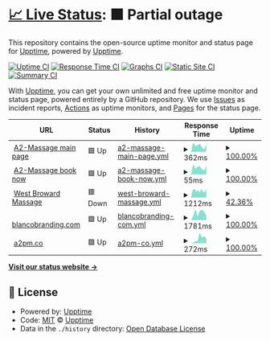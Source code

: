 # [📈 Live Status](https://demo.upptime.js.org): <!--live status--> **🟧 Partial outage**

This repository contains the open-source uptime monitor and status page for [Upptime](https://upptime.js.org), powered by [Upptime](https://github.com/upptime/upptime).

[![Uptime CI](https://github.com/a2promassage/upptime/workflows/Uptime%20CI/badge.svg)](https://github.com/a2promassage/upptime/actions?query=workflow%3A%22Uptime+CI%22)
[![Response Time CI](https://github.com/a2promassage/upptime/workflows/Response%20Time%20CI/badge.svg)](https://github.com/a2promassage/upptime/actions?query=workflow%3A%22Response+Time+CI%22)
[![Graphs CI](https://github.com/a2promassage/upptime/workflows/Graphs%20CI/badge.svg)](https://github.com/a2promassage/upptime/actions?query=workflow%3A%22Graphs+CI%22)
[![Static Site CI](https://github.com/a2promassage/upptime/workflows/Static%20Site%20CI/badge.svg)](https://github.com/a2promassage/upptime/actions?query=workflow%3A%22Static+Site+CI%22)
[![Summary CI](https://github.com/a2promassage/upptime/workflows/Summary%20CI/badge.svg)](https://github.com/a2promassage/upptime/actions?query=workflow%3A%22Summary+CI%22)

With [Upptime](https://upptime.js.org), you can get your own unlimited and free uptime monitor and status page, powered entirely by a GitHub repository. We use [Issues](https://github.com/upptime/upptime/issues) as incident reports, [Actions](https://github.com/a2promassage/upptime/actions) as uptime monitors, and [Pages](https://demo.upptime.js.org) for the status page.

<!--start: status pages-->
<!-- This summary is generated by Upptime (https://github.com/upptime/upptime) -->
<!-- Do not edit this manually, your changes will be overwritten -->
<!-- prettier-ignore -->
| URL | Status | History | Response Time | Uptime |
| --- | ------ | ------- | ------------- | ------ |
| <img alt="" src="https://icons.duckduckgo.com/ip3/massagesannarbor.com.ico" height="13"> [A2-Massage main page](https://massagesannarbor.com/) | 🟩 Up | [a2-massage-main-page.yml](https://github.com/a2promassage/001-uptime/commits/HEAD/history/a2-massage-main-page.yml) | <details><summary><img alt="Response time graph" src="./graphs/a2-massage-main-page/response-time-week.png" height="20"> 362ms</summary><br><a href="https://a2promassage.github.io/001-uptime/history/a2-massage-main-page"><img alt="Response time 973" src="https://img.shields.io/endpoint?url=https%3A%2F%2Fraw.githubusercontent.com%2Fa2promassage%2F001-uptime%2FHEAD%2Fapi%2Fa2-massage-main-page%2Fresponse-time.json"></a><br><a href="https://a2promassage.github.io/001-uptime/history/a2-massage-main-page"><img alt="24-hour response time 436" src="https://img.shields.io/endpoint?url=https%3A%2F%2Fraw.githubusercontent.com%2Fa2promassage%2F001-uptime%2FHEAD%2Fapi%2Fa2-massage-main-page%2Fresponse-time-day.json"></a><br><a href="https://a2promassage.github.io/001-uptime/history/a2-massage-main-page"><img alt="7-day response time 362" src="https://img.shields.io/endpoint?url=https%3A%2F%2Fraw.githubusercontent.com%2Fa2promassage%2F001-uptime%2FHEAD%2Fapi%2Fa2-massage-main-page%2Fresponse-time-week.json"></a><br><a href="https://a2promassage.github.io/001-uptime/history/a2-massage-main-page"><img alt="30-day response time 817" src="https://img.shields.io/endpoint?url=https%3A%2F%2Fraw.githubusercontent.com%2Fa2promassage%2F001-uptime%2FHEAD%2Fapi%2Fa2-massage-main-page%2Fresponse-time-month.json"></a><br><a href="https://a2promassage.github.io/001-uptime/history/a2-massage-main-page"><img alt="1-year response time 973" src="https://img.shields.io/endpoint?url=https%3A%2F%2Fraw.githubusercontent.com%2Fa2promassage%2F001-uptime%2FHEAD%2Fapi%2Fa2-massage-main-page%2Fresponse-time-year.json"></a></details> | <details><summary><a href="https://a2promassage.github.io/001-uptime/history/a2-massage-main-page">100.00%</a></summary><a href="https://a2promassage.github.io/001-uptime/history/a2-massage-main-page"><img alt="All-time uptime 99.95%" src="https://img.shields.io/endpoint?url=https%3A%2F%2Fraw.githubusercontent.com%2Fa2promassage%2F001-uptime%2FHEAD%2Fapi%2Fa2-massage-main-page%2Fuptime.json"></a><br><a href="https://a2promassage.github.io/001-uptime/history/a2-massage-main-page"><img alt="24-hour uptime 100.00%" src="https://img.shields.io/endpoint?url=https%3A%2F%2Fraw.githubusercontent.com%2Fa2promassage%2F001-uptime%2FHEAD%2Fapi%2Fa2-massage-main-page%2Fuptime-day.json"></a><br><a href="https://a2promassage.github.io/001-uptime/history/a2-massage-main-page"><img alt="7-day uptime 100.00%" src="https://img.shields.io/endpoint?url=https%3A%2F%2Fraw.githubusercontent.com%2Fa2promassage%2F001-uptime%2FHEAD%2Fapi%2Fa2-massage-main-page%2Fuptime-week.json"></a><br><a href="https://a2promassage.github.io/001-uptime/history/a2-massage-main-page"><img alt="30-day uptime 99.91%" src="https://img.shields.io/endpoint?url=https%3A%2F%2Fraw.githubusercontent.com%2Fa2promassage%2F001-uptime%2FHEAD%2Fapi%2Fa2-massage-main-page%2Fuptime-month.json"></a><br><a href="https://a2promassage.github.io/001-uptime/history/a2-massage-main-page"><img alt="1-year uptime 99.95%" src="https://img.shields.io/endpoint?url=https%3A%2F%2Fraw.githubusercontent.com%2Fa2promassage%2F001-uptime%2FHEAD%2Fapi%2Fa2-massage-main-page%2Fuptime-year.json"></a></details>
| <img alt="" src="https://icons.duckduckgo.com/ip3/massagesannarbor.com.ico" height="13"> [A2-Massage book now](https://massagesannarbor.com/book-now/) | 🟩 Up | [a2-massage-book-now.yml](https://github.com/a2promassage/001-uptime/commits/HEAD/history/a2-massage-book-now.yml) | <details><summary><img alt="Response time graph" src="./graphs/a2-massage-book-now/response-time-week.png" height="20"> 55ms</summary><br><a href="https://a2promassage.github.io/001-uptime/history/a2-massage-book-now"><img alt="Response time 583" src="https://img.shields.io/endpoint?url=https%3A%2F%2Fraw.githubusercontent.com%2Fa2promassage%2F001-uptime%2FHEAD%2Fapi%2Fa2-massage-book-now%2Fresponse-time.json"></a><br><a href="https://a2promassage.github.io/001-uptime/history/a2-massage-book-now"><img alt="24-hour response time 67" src="https://img.shields.io/endpoint?url=https%3A%2F%2Fraw.githubusercontent.com%2Fa2promassage%2F001-uptime%2FHEAD%2Fapi%2Fa2-massage-book-now%2Fresponse-time-day.json"></a><br><a href="https://a2promassage.github.io/001-uptime/history/a2-massage-book-now"><img alt="7-day response time 55" src="https://img.shields.io/endpoint?url=https%3A%2F%2Fraw.githubusercontent.com%2Fa2promassage%2F001-uptime%2FHEAD%2Fapi%2Fa2-massage-book-now%2Fresponse-time-week.json"></a><br><a href="https://a2promassage.github.io/001-uptime/history/a2-massage-book-now"><img alt="30-day response time 51" src="https://img.shields.io/endpoint?url=https%3A%2F%2Fraw.githubusercontent.com%2Fa2promassage%2F001-uptime%2FHEAD%2Fapi%2Fa2-massage-book-now%2Fresponse-time-month.json"></a><br><a href="https://a2promassage.github.io/001-uptime/history/a2-massage-book-now"><img alt="1-year response time 583" src="https://img.shields.io/endpoint?url=https%3A%2F%2Fraw.githubusercontent.com%2Fa2promassage%2F001-uptime%2FHEAD%2Fapi%2Fa2-massage-book-now%2Fresponse-time-year.json"></a></details> | <details><summary><a href="https://a2promassage.github.io/001-uptime/history/a2-massage-book-now">100.00%</a></summary><a href="https://a2promassage.github.io/001-uptime/history/a2-massage-book-now"><img alt="All-time uptime 99.92%" src="https://img.shields.io/endpoint?url=https%3A%2F%2Fraw.githubusercontent.com%2Fa2promassage%2F001-uptime%2FHEAD%2Fapi%2Fa2-massage-book-now%2Fuptime.json"></a><br><a href="https://a2promassage.github.io/001-uptime/history/a2-massage-book-now"><img alt="24-hour uptime 100.00%" src="https://img.shields.io/endpoint?url=https%3A%2F%2Fraw.githubusercontent.com%2Fa2promassage%2F001-uptime%2FHEAD%2Fapi%2Fa2-massage-book-now%2Fuptime-day.json"></a><br><a href="https://a2promassage.github.io/001-uptime/history/a2-massage-book-now"><img alt="7-day uptime 100.00%" src="https://img.shields.io/endpoint?url=https%3A%2F%2Fraw.githubusercontent.com%2Fa2promassage%2F001-uptime%2FHEAD%2Fapi%2Fa2-massage-book-now%2Fuptime-week.json"></a><br><a href="https://a2promassage.github.io/001-uptime/history/a2-massage-book-now"><img alt="30-day uptime 99.88%" src="https://img.shields.io/endpoint?url=https%3A%2F%2Fraw.githubusercontent.com%2Fa2promassage%2F001-uptime%2FHEAD%2Fapi%2Fa2-massage-book-now%2Fuptime-month.json"></a><br><a href="https://a2promassage.github.io/001-uptime/history/a2-massage-book-now"><img alt="1-year uptime 99.92%" src="https://img.shields.io/endpoint?url=https%3A%2F%2Fraw.githubusercontent.com%2Fa2promassage%2F001-uptime%2FHEAD%2Fapi%2Fa2-massage-book-now%2Fuptime-year.json"></a></details>
| <img alt="" src="https://icons.duckduckgo.com/ip3/westbrowardtherapeuticmassage.com.ico" height="13"> [West Broward Massage](https://westbrowardtherapeuticmassage.com/) | 🟥 Down | [west-broward-massage.yml](https://github.com/a2promassage/001-uptime/commits/HEAD/history/west-broward-massage.yml) | <details><summary><img alt="Response time graph" src="./graphs/west-broward-massage/response-time-week.png" height="20"> 1212ms</summary><br><a href="https://a2promassage.github.io/001-uptime/history/west-broward-massage"><img alt="Response time 376" src="https://img.shields.io/endpoint?url=https%3A%2F%2Fraw.githubusercontent.com%2Fa2promassage%2F001-uptime%2FHEAD%2Fapi%2Fwest-broward-massage%2Fresponse-time.json"></a><br><a href="https://a2promassage.github.io/001-uptime/history/west-broward-massage"><img alt="24-hour response time 1200" src="https://img.shields.io/endpoint?url=https%3A%2F%2Fraw.githubusercontent.com%2Fa2promassage%2F001-uptime%2FHEAD%2Fapi%2Fwest-broward-massage%2Fresponse-time-day.json"></a><br><a href="https://a2promassage.github.io/001-uptime/history/west-broward-massage"><img alt="7-day response time 1212" src="https://img.shields.io/endpoint?url=https%3A%2F%2Fraw.githubusercontent.com%2Fa2promassage%2F001-uptime%2FHEAD%2Fapi%2Fwest-broward-massage%2Fresponse-time-week.json"></a><br><a href="https://a2promassage.github.io/001-uptime/history/west-broward-massage"><img alt="30-day response time 1212" src="https://img.shields.io/endpoint?url=https%3A%2F%2Fraw.githubusercontent.com%2Fa2promassage%2F001-uptime%2FHEAD%2Fapi%2Fwest-broward-massage%2Fresponse-time-month.json"></a><br><a href="https://a2promassage.github.io/001-uptime/history/west-broward-massage"><img alt="1-year response time 376" src="https://img.shields.io/endpoint?url=https%3A%2F%2Fraw.githubusercontent.com%2Fa2promassage%2F001-uptime%2FHEAD%2Fapi%2Fwest-broward-massage%2Fresponse-time-year.json"></a></details> | <details><summary><a href="https://a2promassage.github.io/001-uptime/history/west-broward-massage">42.36%</a></summary><a href="https://a2promassage.github.io/001-uptime/history/west-broward-massage"><img alt="All-time uptime 64.73%" src="https://img.shields.io/endpoint?url=https%3A%2F%2Fraw.githubusercontent.com%2Fa2promassage%2F001-uptime%2FHEAD%2Fapi%2Fwest-broward-massage%2Fuptime.json"></a><br><a href="https://a2promassage.github.io/001-uptime/history/west-broward-massage"><img alt="24-hour uptime 99.99%" src="https://img.shields.io/endpoint?url=https%3A%2F%2Fraw.githubusercontent.com%2Fa2promassage%2F001-uptime%2FHEAD%2Fapi%2Fwest-broward-massage%2Fuptime-day.json"></a><br><a href="https://a2promassage.github.io/001-uptime/history/west-broward-massage"><img alt="7-day uptime 42.36%" src="https://img.shields.io/endpoint?url=https%3A%2F%2Fraw.githubusercontent.com%2Fa2promassage%2F001-uptime%2FHEAD%2Fapi%2Fwest-broward-massage%2Fuptime-week.json"></a><br><a href="https://a2promassage.github.io/001-uptime/history/west-broward-massage"><img alt="30-day uptime 7.84%" src="https://img.shields.io/endpoint?url=https%3A%2F%2Fraw.githubusercontent.com%2Fa2promassage%2F001-uptime%2FHEAD%2Fapi%2Fwest-broward-massage%2Fuptime-month.json"></a><br><a href="https://a2promassage.github.io/001-uptime/history/west-broward-massage"><img alt="1-year uptime 64.73%" src="https://img.shields.io/endpoint?url=https%3A%2F%2Fraw.githubusercontent.com%2Fa2promassage%2F001-uptime%2FHEAD%2Fapi%2Fwest-broward-massage%2Fuptime-year.json"></a></details>
| <img alt="" src="https://icons.duckduckgo.com/ip3/www.blancobranding.com.ico" height="13"> [blancobranding.com](https://www.blancobranding.com/) | 🟩 Up | [blancobranding-com.yml](https://github.com/a2promassage/001-uptime/commits/HEAD/history/blancobranding-com.yml) | <details><summary><img alt="Response time graph" src="./graphs/blancobranding-com/response-time-week.png" height="20"> 1781ms</summary><br><a href="https://a2promassage.github.io/001-uptime/history/blancobranding-com"><img alt="Response time 2276" src="https://img.shields.io/endpoint?url=https%3A%2F%2Fraw.githubusercontent.com%2Fa2promassage%2F001-uptime%2FHEAD%2Fapi%2Fblancobranding-com%2Fresponse-time.json"></a><br><a href="https://a2promassage.github.io/001-uptime/history/blancobranding-com"><img alt="24-hour response time 1064" src="https://img.shields.io/endpoint?url=https%3A%2F%2Fraw.githubusercontent.com%2Fa2promassage%2F001-uptime%2FHEAD%2Fapi%2Fblancobranding-com%2Fresponse-time-day.json"></a><br><a href="https://a2promassage.github.io/001-uptime/history/blancobranding-com"><img alt="7-day response time 1781" src="https://img.shields.io/endpoint?url=https%3A%2F%2Fraw.githubusercontent.com%2Fa2promassage%2F001-uptime%2FHEAD%2Fapi%2Fblancobranding-com%2Fresponse-time-week.json"></a><br><a href="https://a2promassage.github.io/001-uptime/history/blancobranding-com"><img alt="30-day response time 1700" src="https://img.shields.io/endpoint?url=https%3A%2F%2Fraw.githubusercontent.com%2Fa2promassage%2F001-uptime%2FHEAD%2Fapi%2Fblancobranding-com%2Fresponse-time-month.json"></a><br><a href="https://a2promassage.github.io/001-uptime/history/blancobranding-com"><img alt="1-year response time 2276" src="https://img.shields.io/endpoint?url=https%3A%2F%2Fraw.githubusercontent.com%2Fa2promassage%2F001-uptime%2FHEAD%2Fapi%2Fblancobranding-com%2Fresponse-time-year.json"></a></details> | <details><summary><a href="https://a2promassage.github.io/001-uptime/history/blancobranding-com">100.00%</a></summary><a href="https://a2promassage.github.io/001-uptime/history/blancobranding-com"><img alt="All-time uptime 99.98%" src="https://img.shields.io/endpoint?url=https%3A%2F%2Fraw.githubusercontent.com%2Fa2promassage%2F001-uptime%2FHEAD%2Fapi%2Fblancobranding-com%2Fuptime.json"></a><br><a href="https://a2promassage.github.io/001-uptime/history/blancobranding-com"><img alt="24-hour uptime 100.00%" src="https://img.shields.io/endpoint?url=https%3A%2F%2Fraw.githubusercontent.com%2Fa2promassage%2F001-uptime%2FHEAD%2Fapi%2Fblancobranding-com%2Fuptime-day.json"></a><br><a href="https://a2promassage.github.io/001-uptime/history/blancobranding-com"><img alt="7-day uptime 100.00%" src="https://img.shields.io/endpoint?url=https%3A%2F%2Fraw.githubusercontent.com%2Fa2promassage%2F001-uptime%2FHEAD%2Fapi%2Fblancobranding-com%2Fuptime-week.json"></a><br><a href="https://a2promassage.github.io/001-uptime/history/blancobranding-com"><img alt="30-day uptime 99.92%" src="https://img.shields.io/endpoint?url=https%3A%2F%2Fraw.githubusercontent.com%2Fa2promassage%2F001-uptime%2FHEAD%2Fapi%2Fblancobranding-com%2Fuptime-month.json"></a><br><a href="https://a2promassage.github.io/001-uptime/history/blancobranding-com"><img alt="1-year uptime 99.98%" src="https://img.shields.io/endpoint?url=https%3A%2F%2Fraw.githubusercontent.com%2Fa2promassage%2F001-uptime%2FHEAD%2Fapi%2Fblancobranding-com%2Fuptime-year.json"></a></details>
| <img alt="" src="https://icons.duckduckgo.com/ip3/www.a2pm.co.ico" height="13"> [a2pm.co](https://www.a2pm.co/) | 🟩 Up | [a2pm-co.yml](https://github.com/a2promassage/001-uptime/commits/HEAD/history/a2pm-co.yml) | <details><summary><img alt="Response time graph" src="./graphs/a2pm-co/response-time-week.png" height="20"> 272ms</summary><br><a href="https://a2promassage.github.io/001-uptime/history/a2pm-co"><img alt="Response time 395" src="https://img.shields.io/endpoint?url=https%3A%2F%2Fraw.githubusercontent.com%2Fa2promassage%2F001-uptime%2FHEAD%2Fapi%2Fa2pm-co%2Fresponse-time.json"></a><br><a href="https://a2promassage.github.io/001-uptime/history/a2pm-co"><img alt="24-hour response time 255" src="https://img.shields.io/endpoint?url=https%3A%2F%2Fraw.githubusercontent.com%2Fa2promassage%2F001-uptime%2FHEAD%2Fapi%2Fa2pm-co%2Fresponse-time-day.json"></a><br><a href="https://a2promassage.github.io/001-uptime/history/a2pm-co"><img alt="7-day response time 272" src="https://img.shields.io/endpoint?url=https%3A%2F%2Fraw.githubusercontent.com%2Fa2promassage%2F001-uptime%2FHEAD%2Fapi%2Fa2pm-co%2Fresponse-time-week.json"></a><br><a href="https://a2promassage.github.io/001-uptime/history/a2pm-co"><img alt="30-day response time 330" src="https://img.shields.io/endpoint?url=https%3A%2F%2Fraw.githubusercontent.com%2Fa2promassage%2F001-uptime%2FHEAD%2Fapi%2Fa2pm-co%2Fresponse-time-month.json"></a><br><a href="https://a2promassage.github.io/001-uptime/history/a2pm-co"><img alt="1-year response time 395" src="https://img.shields.io/endpoint?url=https%3A%2F%2Fraw.githubusercontent.com%2Fa2promassage%2F001-uptime%2FHEAD%2Fapi%2Fa2pm-co%2Fresponse-time-year.json"></a></details> | <details><summary><a href="https://a2promassage.github.io/001-uptime/history/a2pm-co">100.00%</a></summary><a href="https://a2promassage.github.io/001-uptime/history/a2pm-co"><img alt="All-time uptime 99.99%" src="https://img.shields.io/endpoint?url=https%3A%2F%2Fraw.githubusercontent.com%2Fa2promassage%2F001-uptime%2FHEAD%2Fapi%2Fa2pm-co%2Fuptime.json"></a><br><a href="https://a2promassage.github.io/001-uptime/history/a2pm-co"><img alt="24-hour uptime 100.00%" src="https://img.shields.io/endpoint?url=https%3A%2F%2Fraw.githubusercontent.com%2Fa2promassage%2F001-uptime%2FHEAD%2Fapi%2Fa2pm-co%2Fuptime-day.json"></a><br><a href="https://a2promassage.github.io/001-uptime/history/a2pm-co"><img alt="7-day uptime 100.00%" src="https://img.shields.io/endpoint?url=https%3A%2F%2Fraw.githubusercontent.com%2Fa2promassage%2F001-uptime%2FHEAD%2Fapi%2Fa2pm-co%2Fuptime-week.json"></a><br><a href="https://a2promassage.github.io/001-uptime/history/a2pm-co"><img alt="30-day uptime 100.00%" src="https://img.shields.io/endpoint?url=https%3A%2F%2Fraw.githubusercontent.com%2Fa2promassage%2F001-uptime%2FHEAD%2Fapi%2Fa2pm-co%2Fuptime-month.json"></a><br><a href="https://a2promassage.github.io/001-uptime/history/a2pm-co"><img alt="1-year uptime 99.99%" src="https://img.shields.io/endpoint?url=https%3A%2F%2Fraw.githubusercontent.com%2Fa2promassage%2F001-uptime%2FHEAD%2Fapi%2Fa2pm-co%2Fuptime-year.json"></a></details>

<!--end: status pages-->

[**Visit our status website →**](https://demo.upptime.js.org)

## 📄 License

- Powered by: [Upptime](https://github.com/upptime/upptime)
- Code: [MIT](./LICENSE) © [Upptime](https://upptime.js.org)
- Data in the `./history` directory: [Open Database License](https://opendatacommons.org/licenses/odbl/1-0/)
